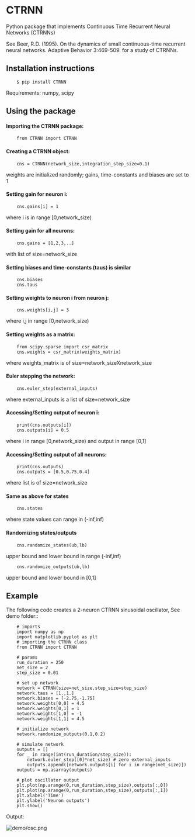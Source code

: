 CTRNN
=========================
Python package that implements Continuous Time Recurrent Neural Networks (CTRNNs)

See Beer, R.D. (1995). On the dynamics of small continuous-time recurrent neural networks. Adaptive Behavior 3:469-509. for a study of CTRNNs. 

Installation instructions
-------------------------
        $ pip install CTRNN

  Requirements: numpy, scipy
  
Using the package
------------------
#### Importing the CTRNN package: 
        from CTRNN import CTRNN
#### Creating a CTRNN object: 
        cns = CTRNN(network_size,integration_step_size=0.1) 
  weights are initialized randomly; gains, time-constants and biases are set to 1
#### Setting gain for neuron i: 
        cns.gains[i] = 1 
  where i is in range [0,network_size)
#### Setting gain for all neurons: 
        cns.gains = [1,2,3,..] 
  with list of size=network_size
#### Setting biases and time-constants (taus) is similar
        cns.biases
        cns.taus
#### Setting weights to neuron i from neuron j: 
        cns.weights[i,j] = 3 
  where i,j in range [0,network_size)
#### Setting weights as a matrix: 
        from scipy.sparse import csr_matrix
        cns.weights = csr_matrix(weights_matrix) 
  where weights_matrix is of size=network_sizeXnetwork_size
#### Euler stepping the network:
        cns.euler_step(external_inputs)
  where external_inputs is a list of size=network_size
#### Accessing/Setting output of neuron i:
        print(cns.outputs[i]) 
        cns.outputs[i] = 0.5
  where i in range [0,network_size) and output in range [0,1]
#### Accessing/Setting output of all neurons:
        print(cns.outputs)
        cns.outputs = [0.5,0.75,0.4]
  where list is of size=network_size
#### Same as above for states
        cns.states
  where state values can range in (-inf,inf)
#### Randomizing states/outputs
        cns.randomize_states(ub,lb) 
  upper bound and lower bound in range (-inf,inf)
  
        cns.randomize_outputs(ub,lb) 
  upper bound and lower bound in [0,1]

Example
-------

The following code creates a 2-neuron CTRNN sinusoidal oscillator, See demo folder:: 

        # imports
        import numpy as np
        import matplotlib.pyplot as plt
        # importing the CTRNN class
        from CTRNN import CTRNN

        # params
        run_duration = 250
        net_size = 2
        step_size = 0.01

        # set up network
        network = CTRNN(size=net_size,step_size=step_size)
        network.taus = [1.,1.]
        network.biases = [-2.75,-1.75]
        network.weights[0,0] = 4.5
        network.weights[0,1] = 1
        network.weights[1,0] = -1
        network.weights[1,1] = 4.5

        # initialize network
        network.randomize_outputs(0.1,0.2)

        # simulate network
        outputs = []
        for _ in range(int(run_duration/step_size)):
            network.euler_step([0]*net_size) # zero external_inputs
            outputs.append([network.outputs[i] for i in range(net_size)])
        outputs = np.asarray(outputs)

        # plot oscillator output
        plt.plot(np.arange(0,run_duration,step_size),outputs[:,0])
        plt.plot(np.arange(0,run_duration,step_size),outputs[:,1])
        plt.xlabel('Time')
        plt.ylabel('Neuron outputs')
        plt.show()

Output:

![demo/osc.png][osc_output]

[osc_output]: https://raw.githubusercontent.com/madvn/CTRNN/master/demo/osc.png
